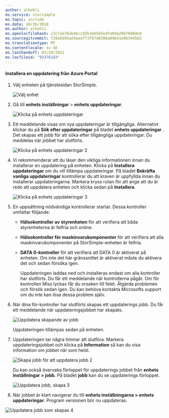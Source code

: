 ```yaml
---
author: alkohli
ms.service: storsimple
ms.topic: include
ms.date: 10/26/2018
ms.author: alkohli
ms.openlocfilehash: c3cfab78ab4bcc92b3e65b5e4fa04a29bf688de0
ms.sourcegitcommit: f28ebb95ae9aaaff3f87d8388a09b41e0b3445b5
ms.translationtype: MT
ms.contentlocale: sv-SE
ms.lasthandoff: 03/29/2021
ms.locfileid: "93376183"
---
```

#### <a name="to-install-an-update-from-the-azure-portal"></a>Installera en uppdatering från Azure Portal

1. Välj enheten på tjänstesidan StorSimple.

    ![Välj enhet](./media/storsimple-8000-install-update4-via-portal/update1.png)

2. Gå till **enhets inställningar**  >  **enhets uppdateringar**.

    ![Klicka på enhets uppdateringar](./media/storsimple-8000-install-update4-via-portal/update2.png)

2. Ett meddelande visas om nya uppdateringar är tillgängliga. Alternativt klickar du på **Sök efter uppdateringar** på bladet **enhets uppdateringar** . Det skapas ett jobb för att söka efter tillgängliga uppdateringar. Du meddelas när jobbet har slutförts.

    ![Klicka på enhets uppdateringar 2](./media/storsimple-8000-install-update4-via-portal/update3.png)

3. Vi rekommenderar att du läser den viktiga informationen innan du installerar en uppdatering på enheten. Klicka på **Installera uppdateringar** om du vill tillämpa uppdateringar. På bladet **Bekräfta vanliga uppdateringar** kontrollerar du att kraven är uppfyllda innan du installerar uppdateringarna. Markera kryss rutan för att ange att du är redo att uppdatera enheten och klicka sedan på **Installera**.

    ![Klicka på enhets uppdateringar 3](./media/storsimple-8000-install-update4-via-portal/update4.png)

6. En uppsättning nödvändiga kontrollerar startar. Dessa kontroller omfattar följande:
   
   * **Hälsokontroller av styrenheten** för att verifiera att båda styrenheterna är felfria och online.
   * **Hälsokontroller för maskinvarukomponenter** för att verifiera att alla maskinvarukomponenter på StorSimple-enheten är felfria.
   * **DATA 0-kontroller** för att verifiera att DATA 0 är aktiverat på enheten. Om inte det här gränssnittet är aktiverat måste du aktivera det och sedan försöka igen.

     Uppdateringen laddas ned och installeras endast om alla kontroller har slutförts. Du får ett meddelande när kontrollerna pågår. Om för kontrollen Miss lyckas får du orsaken till felet. Åtgärda problemen och försök sedan igen. Du kan behöva kontakta Microsofts support om du inte kan lösa dessa problem själv.

7. När dina för-kontroller har slutförts skapas ett uppdaterings jobb. Du får ett meddelande när uppdateringsjobbet har skapats.
   
    ![Uppdatera skapande av jobb](./media/storsimple-8000-install-update4-via-portal/update6.png)
   
    Uppdateringen tillämpas sedan på enheten.

9. Uppdateringen tar några timmar att slutföra. Markera uppdateringsjobbet och klicka på **Information** så kan du visa information om jobbet när som helst.

    ![Skapa jobb för att uppdatera jobb 2](./media/storsimple-8000-install-update4-via-portal/update8.png)

     Du kan också övervaka förloppet för uppdaterings jobbet från **enhets inställningar > jobb**. På bladet **jobb** kan du se uppdaterings förloppet.

     ![Uppdatera jobb, skapa 3](./media/storsimple-8000-install-update4-via-portal/update7.png)

10. När jobbet är klart navigerar du till **enhets inställningarna > enhets uppdateringar**. Program versionen bör nu uppdateras.

   ![Uppdatera jobb som skapas 4](./media/storsimple-8000-install-update4-via-portal/update9.png)

